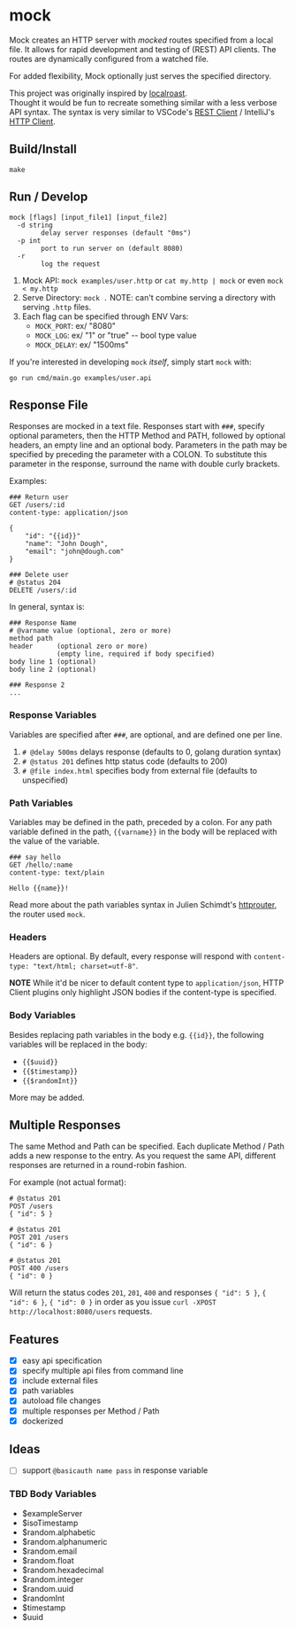 # mock

Mock creates an HTTP server with *mocked* routes specified from a local file.  It allows for
rapid development and testing of (REST) API clients.  The routes are dynamically configured from
a watched file.

For added flexibility, Mock optionally just serves the specified directory.

This project was originally inspired by [localroast](https://github.com/caalberts/localroast).  
Thought it would be fun to recreate something similar with a less verbose API syntax.
The syntax is very similar to VSCode's [REST Client](https://marketplace.visualstudio.com/items?itemName=humao.rest-client) /
IntelliJ's [HTTP Client](https://www.jetbrains.com/help/idea/http-client-in-product-code-editor.html#creating-http-request-files). 

## Build/Install

    make

## Run / Develop

    mock [flags] [input_file1] [input_file2]
      -d string
            delay server responses (default "0ms")
      -p int
            port to run server on (default 8080)
      -r    
            log the request

1. Mock API: `mock examples/user.http` or `cat my.http | mock` or even `mock < my.http`
2. Serve Directory: `mock .`  NOTE: can't combine serving a directory with serving `.http` files.
3. Each flag can be specified through ENV Vars:
   * `MOCK_PORT`:  ex/ "8080"
   * `MOCK_LOG`:   ex/ "1" or "true" -- bool type value
   * `MOCK_DELAY`: ex/ "1500ms"

If you're interested in developing `mock` *itself*, simply start `mock` with:

    go run cmd/main.go examples/user.api

## Response File

Responses are mocked in a text file.  Responses start with `###`, specify optional 
parameters, then the HTTP Method and PATH, followed by optional headers, an 
empty line and an optional body. Parameters in the path may be specified by preceding 
the parameter with a COLON.  To substitute this parameter in the response, surround 
the name with double curly brackets.

Examples:

    ### Return user
    GET /users/:id
    content-type: application/json

    {
        "id": "{{id}}"
        "name": "John Dough",
        "email": "john@dough.com"
    }

    ### Delete user
    # @status 204
    DELETE /users/:id

In general, syntax is:

    ### Response Name
    # @varname value (optional, zero or more)
    method path
    header      (optional zero or more)
                (empty line, required if body specified)
    body line 1 (optional)
    body line 2 (optional)
    
    ### Response 2
    ...

### Response Variables

Variables are specified after `###`, are optional, and are defined one per line.

1. `# @delay 500ms` delays response (defaults to 0, golang duration syntax)
2. `# @status 201` defines http status code (defaults to 200)
3. `# @file index.html` specifies body from external file (defaults to unspecified)

### Path Variables

Variables may be defined in the path, preceded by a colon.  For any path variable
defined in the path, `{{varname}}` in the body will be replaced with the value
of the variable.

    ### say hello
    GET /hello/:name
    content-type: text/plain

    Hello {{name}}!

Read more about the path variables syntax in Julien Schimdt's 
[httprouter](https://github.com/julienschmidt/httprouter),
the router used `mock`.

### Headers

Headers are optional.  By default, every response will respond
with `content-type: "text/html; charset=utf-8"`.  

**NOTE** While it'd be nicer to default content type to `application/json`, 
HTTP Client plugins only highlight JSON bodies if the content-type
is specified.

### Body Variables

Besides replacing path variables in the body e.g. `{{id}}`, the following
variables will be replaced in the body:

* `{{$uuid}}` 
* `{{$timestamp}}`
* `{{$randomInt}}`

More may be added.

## Multiple Responses

The same Method and Path can be specified.  Each duplicate Method / Path adds
a new response to the entry.  As you request the same API, different responses
are returned in a round-robin fashion.

For example (not actual format):

    # @status 201
    POST /users
    { "id": 5 }

    # @status 201
    POST 201 /users
    { "id": 6 }

    # @status 201
    POST 400 /users
    { "id": 0 }

Will return the status codes `201`, `201`, `400` and responses `{ "id": 5 }`, 
`{ "id": 6 }`, `{ "id": 0 }` in order as you issue
`curl -XPOST http://localhost:8080/users` requests.


## Features

- [x] easy api specification
- [x] specify multiple api files from command line
- [x] include external files
- [x] path variables
- [x] autoload file changes
- [x] multiple responses per Method / Path
- [x] dockerized

## Ideas

- [ ] support `@basicauth name pass` in response variable 

### TBD Body Variables 

* $exampleServer
* $isoTimestamp
* $random.alphabetic
* $random.alphanumeric
* $random.email
* $random.float
* $random.hexadecimal
* $random.integer
* $random.uuid
* $randomInt
* $timestamp
* $uuid
